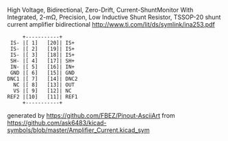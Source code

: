 High Voltage, Bidirectional, Zero-Drift, Current-ShuntMonitor With Integrated, 2-mΩ, Precision, Low Inductive Shunt Resistor, TSSOP-20
shunt current amplifier bidirectional
http://www.ti.com/lit/ds/symlink/ina253.pdf


	     +-----------+
	 IS- |[ 1]   [20]| IS+
	 IS- |[ 2]   [19]| IS+
	 IS- |[ 3]   [18]| IS+
	 SH- |[ 4]   [17]| SH+
	 IN- |[ 5]   [16]| IN+
	 GND |[ 6]   [15]| GND
	DNC1 |[ 7]   [14]| DNC2
	  NC |[ 8]   [13]| OUT
	  VS |[ 9]   [12]| NC
	REF2 |[10]   [11]| REF1
	     +-----------+


generated by https://github.com/FBEZ/Pinout-AsciiArt from https://github.com/ask6483/kicad-symbols/blob/master/Amplifier_Current.kicad_sym